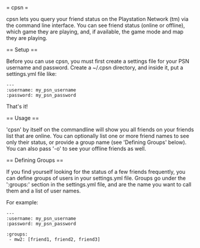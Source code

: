 = cpsn =

cpsn lets you query your friend status on the Playstation Network (tm) via the
command line interface. You can see friend status (online or offline), which
game they are playing, and, if available, the game mode and map they are
playing.

== Setup ==

Before you can use cpsn, you must first create a settings file for your PSN
username and password.  Create a ~/.cpsn directory, and inside it, put a settings.yml file like:

    ---
    :username: my_psn_username
    :password: my_psn_password

That's it!

== Usage ==

'cpsn' by itself on the commandline will show you all friends on your friends
list that are online. You can optionally list one or more friend names to see
only their status, or provide a group name (see 'Defining Groups' below). You
can also pass '-o' to see your offline friends as well.

== Defining Groups ==

If you find yourself looking for the status of a few friends frequently, you can define groups of users in your settings.yml file. Groups go under the ':groups:' section in the settings.yml file, and are the name you want to call them and a list of user names.

For example:
    
    ---
    :username: my_psn_username
    :password: my_psn_password

    :groups:
     - mw2: [friend1, friend2, friend3]
    
